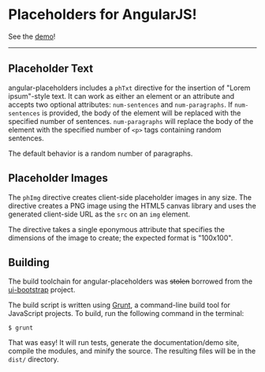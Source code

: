 # Placeholders for AngularJS!

See the [demo](http://joshdmiller.github.com/angular-placeholders)!

---

## Placeholder Text

angular-placeholders includes a `phTxt` directive for the insertion of
"Lorem ipsum"-style text. It can work as either an element or an attribute and
accepts two optional attributes: `num-sentences` and `num-paragraphs`. If
`num-sentences` is provided, the body of the element will be replaced with the
specified number of sentences. `num-paragraphs` will replace the body of the
element with the specified number of `<p>` tags containing random sentences. 

The default behavior is a random number of paragraphs.

## Placeholder Images

The `phImg` directive creates client-side placeholder images in any
size. The directive creates a PNG image using the HTML5 canvas library and
uses the generated client-side URL as the `src` on an `img` element.

The directive takes a single eponymous attribute that specifies the dimensions
of the image to create; the expected format is "100x100".

## Building

The build toolchain for angular-placeholders was ~~stolen~~ borrowed from the
[ui-bootstrap](http://github.com/angular-ui/bootstrap) project.

The build script is written using [Grunt](http://gruntjs.com), a command-line
build tool for JavaScript projects. To build, run the following command in the
terminal:

    $ grunt

That was easy! It will run tests, generate the documentation/demo site, compile
the modules, and minify the source. The resulting files will be in the `dist/`
directory.

